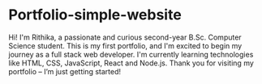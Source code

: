 # Portfolio-simple-website
Hi! I'm Rithika, a passionate and curious second-year B.Sc. Computer Science student. This is my first portfolio, and I'm excited to begin my journey as a full stack web developer. I'm currently learning technologies like HTML, CSS, JavaScript, React and Node.js. Thank you for visiting my portfolio – I’m just getting started!
